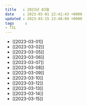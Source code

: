 ```yaml
---
title   : 2023년 03월 
date    : 2023-03-01 22:41:43 +0900
updated : 2023-03-15 23:48:09 +0900
tags     : 
- TIL
---
```

- [[2023-03-01]]
- [[2023-03-02]]
- [[2023-03-05]]
- [[2023-03-06]]
- [[2023-03-07]]
- [[2023-03-08]]
- [[2023-03-09]]
- [[2023-03-10]]
- [[2023-03-12]]
- [[2023-03-13]]
- [[2023-03-14]]
- [[2023-03-15]]
